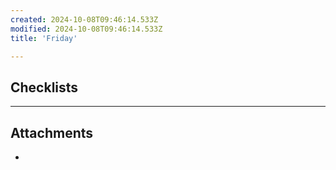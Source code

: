 ```yaml
---
created: 2024-10-08T09:46:14.533Z
modified: 2024-10-08T09:46:14.533Z
title: 'Friday'

---
```


## Checklists

---

## Attachments

* 